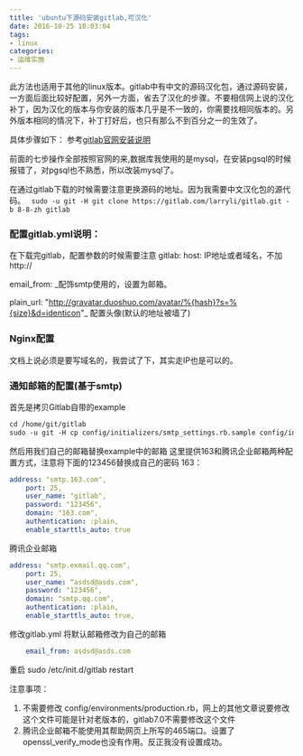 ```yaml
---
title: 'ubuntu下源码安装gitlab,可汉化'
date: 2016-10-25 18:03:04
tags:
- linux
categories:
- 运维实施
---
```

此方法也适用于其他的linux版本。gitlab中有中文的源码汉化包，通过源码安装，一方面后面比较好配置，另外一方面，省去了汉化的步骤。不要相信网上说的汉化补丁，因为汉化的版本与你安装的版本几乎是不一致的，你需要找相同版本的。另外版本相同的情况下，补丁打好后，也只有那么不到百分之一的生效了。

具体步骤如下：
参考[gitlab官网安装说明](http://docs.gitlab.com/ce/install/installation.html)

前面的七步操作全部按照官网的来,数据库我使用的是mysql，在安装pgsql的时候报错了，对pgsql也不熟悉，所以改装mysql了。

在通过gitlab下载的时候需要注意更换源码的地址。因为我需要中文汉化包的源代码。
` sudo -u git -H git clone https://gitlab.com/larryli/gitlab.git -b 8-8-zh gitlab`

### 配置gitlab.yml说明：
在下载完gitlab，配置参数的时候需要注意
gitlab:
    host:  IP地址或者域名，不加http://

email_from: _配饰smtp使用的，设置为邮箱。

plain_url: "http://gravatar.duoshuo.com/avatar/%{hash}?s=%{size}&d=identicon"_  配置头像(默认的地址被墙了)
### Nginx配置
文档上说必须是要写域名的，我尝试了下，其实走IP也是可以的。

### 通知邮箱的配置(基于smtp)
首先是拷贝Gitlab自带的example
```bash
cd /home/git/gitlab
sudo -u git -H cp config/initializers/smtp_settings.rb.sample config/initializers/smtp_settings.rb
```

然后用我们自己的邮箱替换example中的邮箱
这里提供163和腾讯企业邮箱两种配置方式，注意将下面的123456替换成自己的密码
163：
```yml
address: "smtp.163.com",
    port: 25,
    user_name: "gitlab",
    password: "123456",
    domain: "163.com",
    authentication: :plain,
    enable_starttls_auto: true
```

腾讯企业邮箱
```yml
address: "smtp.exmail.qq.com",
    port: 25,
    user_name: “asdsd@asds.com",
    password: "123456",
    domain: "smtp.qq.com",
    authentication: :plain,
    enable_starttls_auto: true,
```

修改gitlab.yml
将默认邮箱修改为自己的邮箱
```yml
    email_from: asdsd@asds.com
```
重启
sudo /etc/init.d/gitlab restart

注意事项：
1. 不需要修改 config/environments/production.rb，网上的其他文章说要修改这个文件可能是针对老版本的，gitlab7.0不需要修改这个文件
2. 腾讯企业邮箱不能使用其帮助网页上所写的465端口。设置了openssl_verify_mode也没有作用。反正我没有设置成功。

